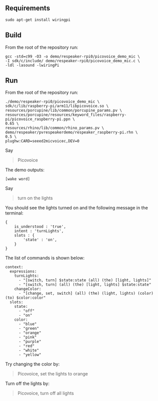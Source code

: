 ## Requirements

```console
sudo apt-get install wiringpi
```

## Build

From the root of the repository run:

```console
gcc -std=c99 -O3 -o demo/respeaker-rpi0/picovoice_demo_mic \
-I sdk/c/include/ demo/respeaker-rpi0/picovoice_demo_mic.c \
-ldl -lasound -lwiringPi
```

## Run

From the root of the repository run:

```console
./demo/respeaker-rpi0/picovoice_demo_mic \
sdk/c/lib/raspberry-pi/arm11/libpicovoice.so \
resources/porcupine/lib/common/porcupine_params.pv \
resources/porcupine/resources/keyword_files/raspberry-pi/picovoice_raspberry-pi.ppn \
0.65 \
resources/rhino/lib/common/rhino_params.pv \
demo/respeaker/pvrespeakerdemo/respeaker_raspberry-pi.rhn \
0.5 \
plughw:CARD=seeed2micvoicec,DEV=0
```

Say

> Picovoice

The demo outputs:

```text
[wake word]
```

Say

>turn on the lights

You should see the lights turned on and the following message in the terminal:

```text
{
    is_understood : 'true',
    intent : 'turnLights',
    slots : {
        'state' : 'on',
    }
}
```

The list of commands is shown below:

```text
context:
  expressions:
    turnLights:
      - "[switch, turn] $state:state (all) (the) [light, lights]"
      - "[switch, turn] (all) (the) [light, lights] $state:state"
    changeColor:
      - "[change, set, switch] (all) (the) (light, lights) (color) (to) $color:color"
  slots:
    state:
      - "off"
      - "on"
    color:
      - "blue"
      - "green"
      - "orange"
      - "pink"
      - "purple"
      - "red"
      - "white"
      - "yellow"
```

Try changing the color by:

> Picovoice, set the lights to orange

Turn off the lights by:

> Picovoice, turn off all lights
